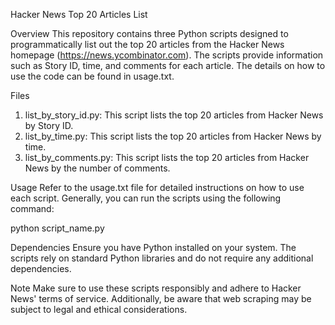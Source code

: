 Hacker News Top 20 Articles List

Overview
This repository contains three Python scripts designed to programmatically list out the top 20 articles from the Hacker News homepage (https://news.ycombinator.com). The scripts provide information such as Story ID, time, and comments for each article. The details on how to use the code can be found in usage.txt.

Files
1. list_by_story_id.py: This script lists the top 20 articles from Hacker News by Story ID.
2. list_by_time.py: This script lists the top 20 articles from Hacker News by time.
3. list_by_comments.py: This script lists the top 20 articles from Hacker News by the number of comments.

Usage
Refer to the usage.txt file for detailed instructions on how to use each script. Generally, you can run the scripts using the following command:

python script_name.py

Dependencies
Ensure you have Python installed on your system. The scripts rely on standard Python libraries and do not require any additional dependencies.

Note
Make sure to use these scripts responsibly and adhere to Hacker News' terms of service. Additionally, be aware that web scraping may be subject to legal and ethical considerations.